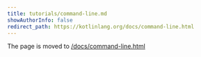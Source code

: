 ```yaml
---
title: tutorials/command-line.md
showAuthorInfo: false
redirect_path: https://kotlinlang.org/docs/command-line.html
---
```


The page is moved to [/docs/command-line.html](/docs/command-line.html)
